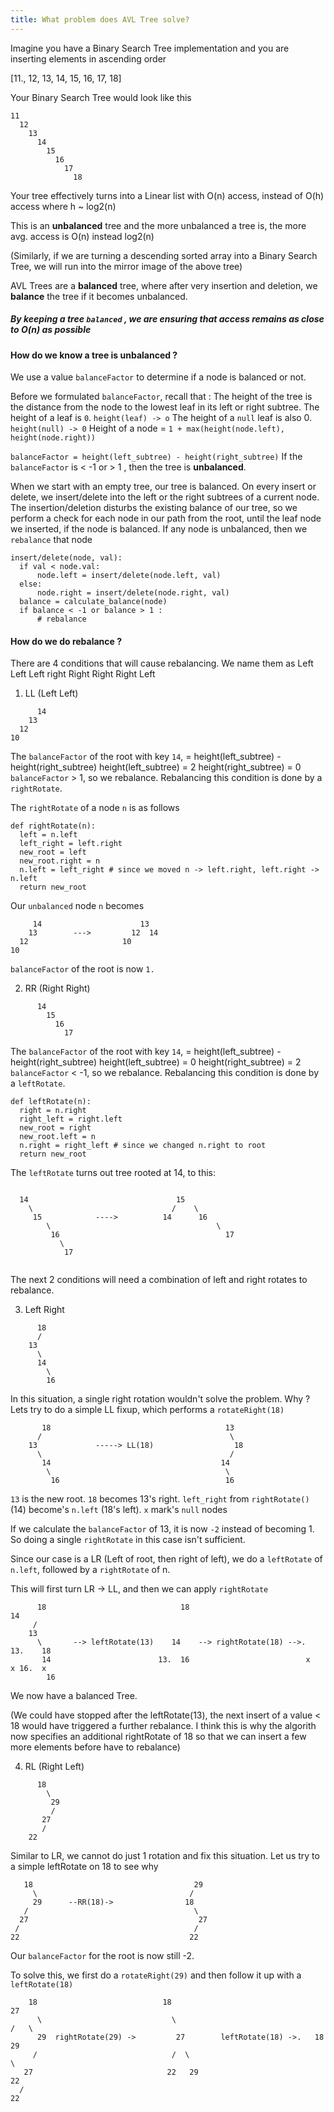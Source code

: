 ```yaml
---
title: What problem does AVL Tree solve?
---
```


Imagine you have a Binary Search Tree implementation and you are inserting elements in ascending order

[11., 12, 13, 14, 15, 16, 17, 18]

Your Binary Search Tree would look like this 

```
11
  12
    13
      14
        15
          16
            17
              18 
```

Your tree effectively turns into a Linear list with O(n) access, instead of O(h) access where h ~ log2(n)

This is an **unbalanced** tree and the more unbalanced a tree is, the more avg. access is O(n) instead log2(n)

(Similarly, if we are turning a descending sorted array into a Binary Search Tree, we will run into the mirror image of the above tree)

AVL Trees are a **balanced** tree, where after very insertion and deletion, we **balance** the tree if it becomes unbalanced.

#####  By keeping a tree `balanced` , we are ensuring that access remains as close to O(n) as possible

#### How do we know a tree is unbalanced ? 

We use a value `balanceFactor` to determine if a node is balanced or not. 

Before we formulated `balanceFactor`, recall that :
The height of the tree is the distance from the node to the lowest leaf in its left or right subtree. 
The height of a leaf is `0`. `height(leaf) -> o`
The height of a `null` leaf is also 0. `height(null) -> 0`
Height of a node = `1 + max(height(node.left), height(node.right))`

`balanceFactor = height(left_subtree) - height(right_subtree)`
If the `balanceFactor` is < -1 or > 1 , then the tree is **unbalanced**. 




When we start with an empty tree, our tree is balanced. On every insert or delete, we insert/delete into the left or the right subtrees of a current node. 
The insertion/deletion disturbs the existing balance of our tree, so we perform a check for each node in our path from the root, until the leaf node we inserted, if the node is balanced. 
If any node is unbalanced, then we `rebalance` that node

```
insert/delete(node, val):
  if val < node.val:
	  node.left = insert/delete(node.left, val)
  else:
      node.right = insert/delete(node.right, val)
  balance = calculate_balance(node)
  if balance < -1 or balance > 1 :
	  # rebalance
```


#### How do we do rebalance ? 

There are 4 conditions that will cause rebalancing. We name them as 
Left Left
Left right
Right Right
Right Left

1. LL (Left  Left)

```
      14
    13
  12
10      
```

The `balanceFactor` of the root with key `14`, = height(left_subtree) - height(right_subtree)
height(left_subtree) = 2
height(right_subtree) = 0
`balanceFactor` > 1, so we rebalance.
Rebalancing this condition is done by a `rightRotate`. 

The `rightRotate` of a node `n` is as follows

```
def rightRotate(n):
  left = n.left
  left_right = left.right
  new_root = left
  new_root.right = n
  n.left = left_right # since we moved n -> left.right, left.right -> n.left
  return new_root
```

Our `unbalanced` node `n` becomes

```
     14                      13
    13        --->         12  14
  12                     10
10  
```

`balanceFactor` of the root is now `1.`

2. RR (Right Right)

```
      14
        15
          16
            17      
```

The `balanceFactor` of the root with key `14`, = height(left_subtree) - height(right_subtree)
height(left_subtree) = 0
height(right_subtree) = 2
`balanceFactor` < -1, so we rebalance.
Rebalancing this condition is done by a `leftRotate`. 

```
def leftRotate(n):
  right = n.right
  right_left = right.left
  new_root = right
  new_root.left = n
  n.right = right_left # since we changed n.right to root
  return new_root
```

The `leftRotate` turns out tree rooted at 14, to this:

```
```
      14                                 15
        \                               /    \
         15            ---->          14      16
            \                                     \
             16                                     17
               \
                17      
```
```

The next 2 conditions will need a combination of left and right rotates to rebalance.

3. Left Right

```
      18
      /
    13
      \
      14
        \
        16      
```

In this situation, a single right rotation wouldn't solve the problem. Why ? Lets try to do a simple LL fixup, which performs a `rotateRight(18)`

```
       18                                       13
      /                                          \
    13             -----> LL(18)                  18
      \                                          /
       14                                      14
        \                                       \
         16                                     16
```

`13` is the new root. `18` becomes 13's right. `left_right` from `rightRotate()` (14) become's `n.left` (18's left). `x` mark's `null` nodes

If we calculate the `balanceFactor` of 13, it is now `-2` instead of becoming 1. So doing a single `rightRotate` in this case isn't sufficient. 

Since our case is a LR (Left of root, then right of left), we do a `leftRotate` of `n.left`, followed by a `rightRotate` of n.

This will first turn LR -> LL, and then we can apply `rightRotate`

```
      18                              18                                14
     /    
    13
      \       --> leftRotate(13)    14    --> rightRotate(18) -->.  13.    18
       14                        13.  16                          x   x 16.  x
        16                       
```

We now have a balanced Tree. 

(We could have stopped after the leftRotate(13), the next insert of a value < 18 would have triggered a further rebalance. I think this is why the algorith now specifies an additional rightRotate of 18 so that we can insert a few more elements before have to rebalance)

4. RL (Right Left)
```
      18
        \
         29
         /
       27
       /
    22
```

Similar to LR, we cannot do just 1 rotation and fix this situation. Let us try to a simple leftRotate on 18 to see why

```
   18                                    29
     \                                  /
     29      --RR(18)->                18
   /                                     \   
  27                                      27
 /                                       /
22                                      22 
```   

Our `balanceFactor` for the root is now still -2. 

To solve this, we first do a `rotateRight(29)` and then follow it up with a `leftRotate(18)`

```
    18                            18                                    27
      \                             \                                 /   \ 
      29  rightRotate(29) ->         27        leftRotate(18) ->.   18    29
     /                              /  \                              \
   27                              22   29                            22
  /
22
```
